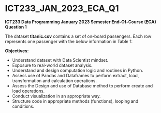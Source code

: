 # ICT233_JAN_2023_ECA_Q1
**ICT233 Data Programming January 2023 Semester End-Of-Course (ECA) Question 1**

The dataset **titanic.csv** contains a set of on-board passengers. Each row represents one passenger with the below information in Table 1:

**Objectives:**
+ Understand dataset with Data Scientist mindset.
+ Exposure to real-world dataset analysis.
+ Understand and design computation logic and routines in Python.
+ Assess use of Pandas and Dataframes to perform extract, load, transformation
and calculation operations.
+ Assess the Design and use of Database method to perform create and load
operations.
+ Conduct visualization in an appropriate way.
+ Structure code in appropriate methods (functions), looping and conditions.
